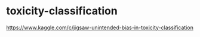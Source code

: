 # toxicity-classification
https://www.kaggle.com/c/jigsaw-unintended-bias-in-toxicity-classification
